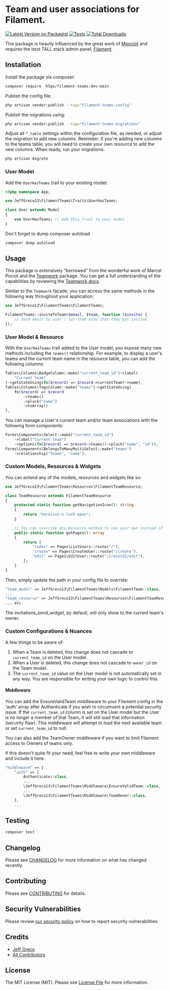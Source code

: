 # Team and user associations for Filament.

[![Latest Version on Packagist](https://img.shields.io/packagist/v/jeffgreco13/filament-teams.svg?style=flat-square)](https://packagist.org/packages/jeffgreco13/filament-teams)
[![Tests](https://github.com/jeffgreco13/filament-teams/actions/workflows/run-tests.yml/badge.svg?branch=main)](https://github.com/jeffgreco13/filament-teams/actions/workflows/run-tests.yml)
[![Total Downloads](https://img.shields.io/packagist/dt/jeffgreco13/filament-teams.svg?style=flat-square)](https://packagist.org/packages/jeffgreco13/filament-teams)

This package is heavily influenced by the great work of [Mpociot](https://github.com/mpociot) and requires the best TALL stack admin panel, [Filament](https://filamentadmin.com/).

## Installation

Install the package via composer:

```bash
composer require  h5gs/filament-teams:dev-main
```

Publish the config file:

```bash
php artisan vendor:publish --tag="filament-teams-config"
```

Publish the migrations using:

```bash
php artisan vendor:publish --tag="filament-teams-migrations"
```

Adjust all `*_table` settings within the configuration file, as needed, or adjust the migration to add new columns. Reminder: if you're adding new columns to the teams table, you will need to create your own resource to add the new columns.
When ready, run your migrations:

```bash
php artisan migrate
```

### User Model

Add the `UserHasTeams` trait to your existing model:

```php
<?php namespace App;

use JeffGreco13\FilamentTeams\Traits\UserHasTeams;

class User extends Model
{
    use UserHasTeams; // Add this trait to your model
}
```

Don't forget to dump composer autoload

```bash
composer dump-autoload
```

## Usage

This package is extensively "borrowed" from the wonderful work of Marcel Pociot and the [Teamwork](https://github.com/mpociot/teamwork) package. You can get a full understanding of the capabilities by reviewing the [Teamwork docs](https://github.com/mpociot/teamwork#readme).

Similar to the `Teamwork` facade, you can access the same methods in the following way throughout your application:

```php
use JeffGreco13\FilamentTeams\FilamentTeams;

FilamentTeams::inviteToTeam($email, $team, function ($invite) {
    // Send email to user / let them know that they got invited
});
```

### User Model & Resource

With the `UserHasTeams` trait added to the User model, you expose many new methods including the `teams()` relationship.
For example, to display a user's teams and the current team name in the resource table, you can add the following columns:

```php
Tables\Columns\BadgeColumn::make("current_team_id")->label(
    "Current team"
)->getStateUsing(fn($record) => $record->currentTeam?->name),
Tables\Columns\TagsColumn::make("teams")->getStateUsing(
    fn($record) => $record
        ->teams()
        ->pluck("name")
        ->toArray()
),
```

You can manage a User's current team and/or team associations with the following form components:

```php
Forms\Components\Select::make("current_team_id")
    ->label("Current team")
    ->options(fn($record) => $record->teams()->pluck("name", "id")),
Forms\Components\BelongsToManyMultiSelect::make("teams")
    ->relationship("teams", "name"),
```

### Custom Models, Resources & Widgets

You can extend any of the models, resources and widgets like so:

```php
use JeffGreco13\FilamentTeams\Resources\FilamentTeamResource;

class TeamResource extends FilamentTeamResource
{
    protected static function getNavigationIcon(): string
    {
        return "heroicon-o-lock-open";
    }

    // You can override any Resource method to use your own instead of those provided by FilamentTeams
    public static function getPages(): array
    {
        return [
            "index" => Pages\ListUsers::route("/"),
            "create" => Pages\CreateUser::route("/create"),
            "edit" => Pages\EditUser::route("/{record}/edit"),
        ];
    }
}
```

Then, simply update the path in your config file to override:

```php
"team_model" => JeffGreco13\FilamentTeams\Models\FilamentTeam::class,
...
"team_resource" => JeffGreco13\FilamentTeams\Resources\FilamentTeamResource::class,
... etc.
```

The invitations_send_widget, by default, will only show to the current team's owner.

### Custom Configurations & Nuances

A few things to be aware of:

1. When a Team is deleted, this change does not cascade to `current_team_id` on the User model.
1. When a User is deleted, this change does not cascade to `owner_id` on the Team model.
1. The `current_team_id` value on the User model is not automatically set in any way. You are responsible for writing your own logic to control this.

#### Middleware

You can add the EnsureValidTeam middleware to your Filament config in the 'auth' array after Authenticate if you wish to circumvent a potential security issue. If the `current_team_id` column is set on the User model but the User is no longer a member of that Team, it will still load that information (security flaw). This middleware will attempt to load the next available team or set `current_team_id` to null.

You can also add the TeamOwner middleware if you want to limit Filament access to Owners of teams only.

If this doesn't quite fit your need, feel free to write your own middleware and include it here.

```php
"middleware" => [
    "auth" => [
        Authenticate::class,
        ...
        \JeffGreco13\FilamentTeams\Middleware\EnsureValidTeam::class,
        ...
        \JeffGreco13\FilamentTeams\Middleware\TeamOwner::class,
    ],
    ...
```

## Testing

```bash
composer test
```

## Changelog

Please see [CHANGELOG](CHANGELOG.md) for more information on what has changed recently.

## Contributing

Please see [CONTRIBUTING](.github/CONTRIBUTING.md) for details.

## Security Vulnerabilities

Please review [our security policy](../../security/policy) on how to report security vulnerabilities.

## Credits

-   [Jeff Greco](https://github.com/jeffgreco13)
-   [All Contributors](../../contributors)

## License

The MIT License (MIT). Please see [License File](LICENSE.md) for more information.
